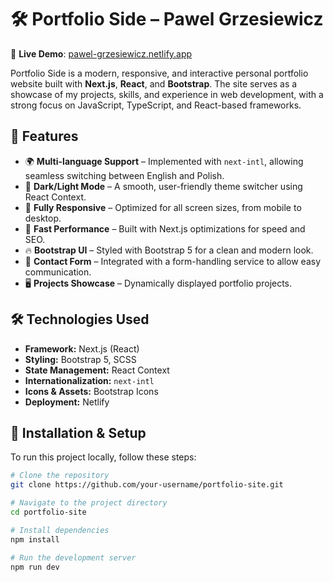# 🛠 Portfolio Side – Pawel Grzesiewicz  

🚀 **Live Demo**: [pawel-grzesiewicz.netlify.app](https://pawel-grzesiewicz.netlify.app/en/projects)  

Portfolio Side is a modern, responsive, and interactive personal portfolio website built with **Next.js**, **React**, and **Bootstrap**. The site serves as a showcase of my projects, skills, and experience in web development, with a strong focus on JavaScript, TypeScript, and React-based frameworks.  

## 🌟 Features  

- 🌍 **Multi-language Support** – Implemented with `next-intl`, allowing seamless switching between English and Polish.  
- 🎨 **Dark/Light Mode** – A smooth, user-friendly theme switcher using React Context.  
- 📱 **Fully Responsive** – Optimized for all screen sizes, from mobile to desktop.  
- 🚀 **Fast Performance** – Built with Next.js optimizations for speed and SEO.  
- 🔥 **Bootstrap UI** – Styled with Bootstrap 5 for a clean and modern look.  
- 📩 **Contact Form** – Integrated with a form-handling service to allow easy communication.  
- 🖥 **Projects Showcase** – Dynamically displayed portfolio projects.  

## 🛠 Technologies Used  

- **Framework:** Next.js (React)  
- **Styling:** Bootstrap 5, SCSS  
- **State Management:** React Context  
- **Internationalization:** `next-intl`  
- **Icons & Assets:** Bootstrap Icons  
- **Deployment:** Netlify  

## 📂 Installation & Setup  

To run this project locally, follow these steps:  

```sh
# Clone the repository
git clone https://github.com/your-username/portfolio-site.git

# Navigate to the project directory
cd portfolio-site

# Install dependencies
npm install

# Run the development server
npm run dev
